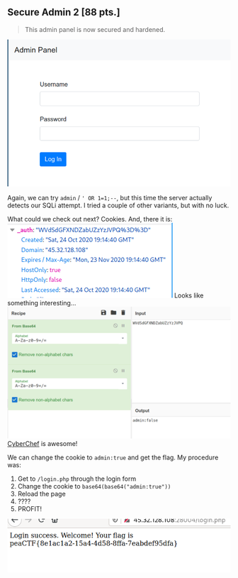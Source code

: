 ## Secure Admin 2 \[88 pts.\]
> This admin panel is now secured and hardened.

![Login form](img/Secure-Admin.png)

Again, we can try `admin` / `' OR 1=1;--`, but this time the server actually detects our SQLi attempt. I tried a couple of other variants, but with no luck.

What could we check out next? Cookies. And, there it is:
![Cookie](img/Secure-Admin-1.png)
Looks like something interesting...
![Cookie decoded](img/Secure-Admin-2.png)
[CyberChef](https://ghcq.github.io/CyberChef) is awesome!

We can change the cookie to `admin:true` and get the flag.
My procedure was:
1. Get to `/login.php` through the login form
2. Change the cookie to `base64(base64("admin:true"))`
3. Reload the page
4. ????
5. PROFIT!

![Flag](img/Secure-Admin-3.png)
